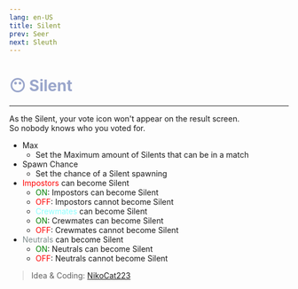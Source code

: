 ```yaml
---
lang: en-US
title: Silent
prev: Seer
next: Sleuth
---
```


# <font color="#9aa6cb">😶 <b>Silent</b></font> <Badge text="Helpful" type="tip" vertical="middle"/>

***

As the Silent, your vote icon won't appear on the result screen.<br>
So nobody knows who you voted for.

- Max
  - Set the Maximum amount of Silents that can be in a match
- Spawn Chance
  - Set the chance of a Silent spawning
- <font color=red>Impostors</font> can become Silent
  - <font color=green>ON</font>: Impostors can become Silent
  - <font color=red>OFF</font>: Impostors cannot become Silent
  - <font color=#8cffff>Crewmates</font> can become Silent
  - <font color=green>ON</font>: Crewmates can become Silent
  - <font color=red>OFF</font>: Crewmates cannot become Silent
- <font color=#7f8c8d>Neutrals</font> can become Silent
  - <font color=green>ON</font>: Neutrals can become Silent
  - <font color=red>OFF</font>: Neutrals cannot become Silent

> Idea & Coding: [NikoCat223](https://github.com/NikoCat233)

